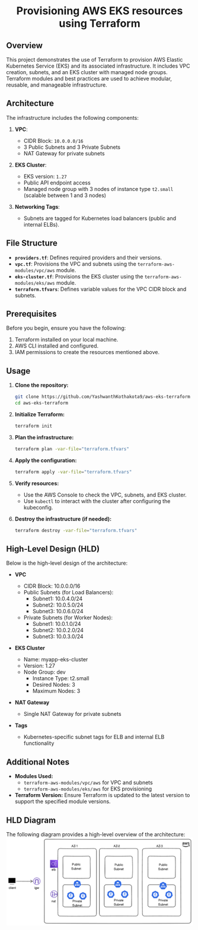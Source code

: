 # <p style="text-align: center;">Provisioning AWS EKS resources using Terraform</p>

## Overview
This project demonstrates the use of Terraform to provision AWS Elastic Kubernetes Service (EKS) and its associated infrastructure. It includes VPC creation, subnets, and an EKS cluster with managed node groups. Terraform modules and best practices are used to achieve modular, reusable, and manageable infrastructure.

## Architecture
The infrastructure includes the following components:

1. **VPC**:
   - CIDR Block: `10.0.0.0/16`
   - 3 Public Subnets and 3 Private Subnets
   - NAT Gateway for private subnets

2. **EKS Cluster**:
   - EKS version: `1.27`
   - Public API endpoint access
   - Managed node group with 3 nodes of instance type `t2.small` (scalable between 1 and 3 nodes)

3. **Networking Tags**:
   - Subnets are tagged for Kubernetes load balancers (public and internal ELBs).

## File Structure
- **`providers.tf`**: Defines required providers and their versions.
- **`vpc.tf`**: Provisions the VPC and subnets using the `terraform-aws-modules/vpc/aws` module.
- **`eks-cluster.tf`**: Provisions the EKS cluster using the `terraform-aws-modules/eks/aws` module.
- **`terraform.tfvars`**: Defines variable values for the VPC CIDR block and subnets.

## Prerequisites
Before you begin, ensure you have the following:

1. Terraform installed on your local machine.
2. AWS CLI installed and configured.
3. IAM permissions to create the resources mentioned above.

## Usage

1. **Clone the repository:**
   ```bash
   git clone https://github.com/YashwanthKothakota9/aws-eks-terraform
   cd aws-eks-terraform
   ```

2. **Initialize Terraform:**
   ```bash
   terraform init
   ```

3. **Plan the infrastructure:**
   ```bash
   terraform plan -var-file="terraform.tfvars"
   ```

4. **Apply the configuration:**
   ```bash
   terraform apply -var-file="terraform.tfvars"
   ```

5. **Verify resources:**
   - Use the AWS Console to check the VPC, subnets, and EKS cluster.
   - Use `kubectl` to interact with the cluster after configuring the kubeconfig.

6. **Destroy the infrastructure (if needed):**
   ```bash
   terraform destroy -var-file="terraform.tfvars"
   ```

## High-Level Design (HLD)

Below is the high-level design of the architecture:

- **VPC**
  - CIDR Block: 10.0.0.0/16
  - Public Subnets (for Load Balancers):
    - Subnet1: 10.0.4.0/24
    - Subnet2: 10.0.5.0/24
    - Subnet3: 10.0.6.0/24
  - Private Subnets (for Worker Nodes):
    - Subnet1: 10.0.1.0/24
    - Subnet2: 10.0.2.0/24
    - Subnet3: 10.0.3.0/24

- **EKS Cluster**
  - Name: myapp-eks-cluster
  - Version: 1.27
  - Node Group: dev
    - Instance Type: t2.small
    - Desired Nodes: 3
    - Maximum Nodes: 3

- **NAT Gateway**
  - Single NAT Gateway for private subnets

- **Tags**
  - Kubernetes-specific subnet tags for ELB and internal ELB functionality

## Additional Notes
- **Modules Used:**
  - `terraform-aws-modules/vpc/aws` for VPC and subnets
  - `terraform-aws-modules/eks/aws` for EKS provisioning
- **Terraform Version:** Ensure Terraform is updated to the latest version to support the specified module versions.

## HLD Diagram
The following diagram provides a high-level overview of the architecture:
![High-Level Architecture](HLD.png)